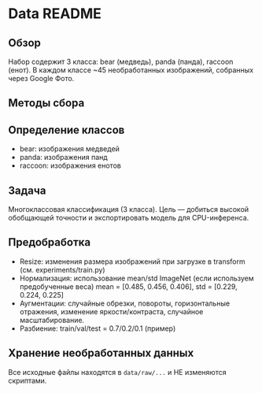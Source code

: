 # Data README

## Обзор
Набор содержит 3 класса: bear (медведь), panda (панда), raccoon (енот).
В каждом классе ~45 необработанных изображений, собранных через Google Фото.

## Методы сбора


## Определение классов
- bear: изображения медведей
- panda: изображения панд
- raccoon: изображения енотов

## Задача
Многоклассовая классификация (3 класса). Цель — добиться высокой обобщающей точности и экспортировать модель для CPU-инференса.

## Предобработка
- Resize: изменения размера изображений при загрузке в transform (см. experiments/train.py)
- Нормализация: использование mean/std ImageNet (если используем предобученные веса)
  mean = [0.485, 0.456, 0.406], std = [0.229, 0.224, 0.225]
- Аугментации: случайные обрезки, повороты, горизонтальные отражения, изменение яркости/контраста, случайное масштабирование.
- Разбиение: train/val/test = 0.7/0.2/0.1 (пример)

## Хранение необработанных данных
Все исходные файлы находятся в `data/raw/...` и НЕ изменяются скриптами.
